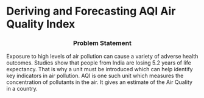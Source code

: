 # Deriving and Forecasting AQI Air Quality Index

<h3 style="text-align:center"><b>Problem Statement</b></h3>
Exposure to high levels of air pollution can cause a variety of adverse health outcomes. Studies show that people from India are losing 5.2 years of life expectancy. That is why a unit must be introduced which can help identify key indicators in air pollution. AQI is one such unit which measures the concentration of pollutants in the air. It gives an estimate of the Air Quality in a country.

